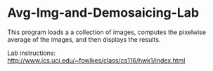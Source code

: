 # Avg-Img-and-Demosaicing-Lab
This program loads a a collection of images, computes the pixelwise average of the images, and then displays the results.

Lab instructions: http://www.ics.uci.edu/~fowlkes/class/cs116/hwk1/index.html

